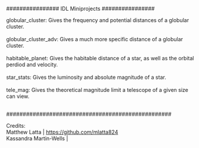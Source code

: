 ################ IDL Miniprojects ################

globular_cluster: Gives the frequency and potential distances of a globular cluster. <br><br>
globular_cluster_adv: Gives a much more specific distance of a globular cluster.<br><br>
habitable_planet: Gives the habitable distance of a star, as well as the orbital perdiod and velocity.<br><br>
star_stats: Gives the luminosity and absolute magnitude of a star.<br><br>
tele_mag: Gives the theoretical magnitude limit a telescope of a given size can view.<br><br>

##################################################

Credits:<br>
Matthew Latta | https://github.com/mlatta824 <br>
Kassandra Martin-Wells |
